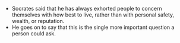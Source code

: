 - Socrates said that he has always exhorted people to concern themselves with how best to live, rather than with personal safety, wealth, or reputation.
- He goes on to say that this is the single more important question a person could ask.